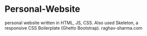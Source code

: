 # Personal-Website
personal website written in HTML, JS, CSS. Also used Skeleton, a responsive CSS Boilerplate (Ghetto Bootstrap).
raghav-sharma.com
